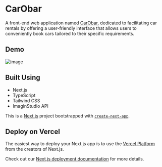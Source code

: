 # CarObar
A front-end web application named [CarObar](https://car-rental-i2g3.vercel.app/), dedicated to facilitating car rentals by offering a user-friendly interface that allows users to conveniently book cars tailored to their specific requirements.

## Demo

![image](https://github.com/AmbreshKumarSaini/car_rental/assets/92514207/48a074e8-14c5-4ec5-9ab7-0059b5ceba0d)

## Built Using
- Next.js
- TypeScript
- Tailwind CSS
- ImaginStudio API

This is a [Next.js](https://nextjs.org/) project bootstrapped with [`create-next-app`](https://github.com/vercel/next.js/tree/canary/packages/create-next-app).

## Deploy on Vercel

The easiest way to deploy your Next.js app is to use the [Vercel Platform](https://vercel.com/new?utm_medium=default-template&filter=next.js&utm_source=create-next-app&utm_campaign=create-next-app-readme) from the creators of Next.js.

Check out our [Next.js deployment documentation](https://nextjs.org/docs/deployment) for more details.
